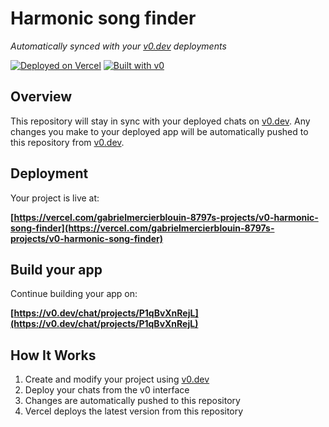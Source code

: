 # Harmonic song finder

*Automatically synced with your [v0.dev](https://v0.dev) deployments*

[![Deployed on Vercel](https://img.shields.io/badge/Deployed%20on-Vercel-black?style=for-the-badge&logo=vercel)](https://vercel.com/gabrielmercierblouin-8797s-projects/v0-harmonic-song-finder)
[![Built with v0](https://img.shields.io/badge/Built%20with-v0.dev-black?style=for-the-badge)](https://v0.dev/chat/projects/P1qBvXnRejL)

## Overview

This repository will stay in sync with your deployed chats on [v0.dev](https://v0.dev).
Any changes you make to your deployed app will be automatically pushed to this repository from [v0.dev](https://v0.dev).

## Deployment

Your project is live at:

**[https://vercel.com/gabrielmercierblouin-8797s-projects/v0-harmonic-song-finder](https://vercel.com/gabrielmercierblouin-8797s-projects/v0-harmonic-song-finder)**

## Build your app

Continue building your app on:

**[https://v0.dev/chat/projects/P1qBvXnRejL](https://v0.dev/chat/projects/P1qBvXnRejL)**

## How It Works

1. Create and modify your project using [v0.dev](https://v0.dev)
2. Deploy your chats from the v0 interface
3. Changes are automatically pushed to this repository
4. Vercel deploys the latest version from this repository
